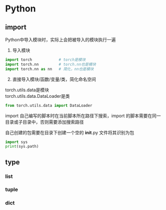 # Python

## import

Python中导入模块时，实际上会把被导入的模块执行一遍

1. 导入模块

``` py
import torch            # torch是模块
import torch.nn         # torch.nn也是模块
import torch.nn as nn   # 简化，nn也是模块
```

2. 直接导入模块/函数/变量/类，简化命名空间

torch.utils.data是模块  
torch.utils.data.DataLoader是类

``` py
from torch.utils.data import DataLoader
```

import 自己编写的脚本时在当前脚本所在路径下搜索，import 的脚本需要在同一目录或子目录中，否则需要添加搜索路径

自己创建的包需要在目录下创建一个空的 __init__.py 文件将其识别为包

``` py
import sys
print(sys.path)
```

## type

### list

### tuple

### dict
